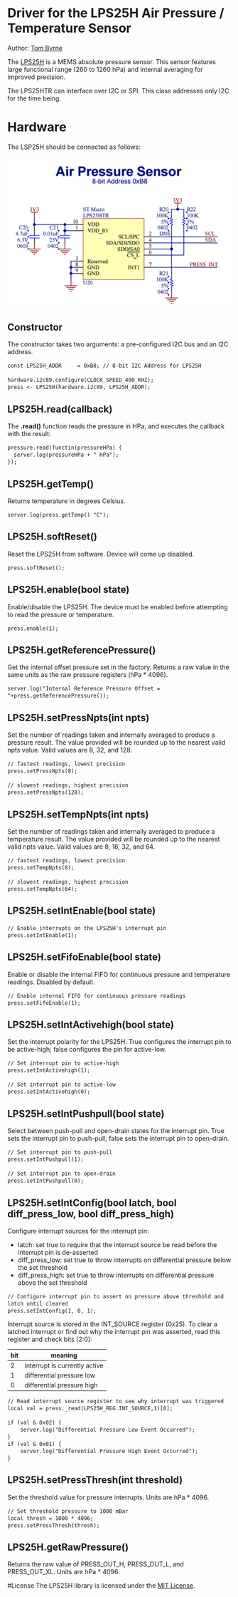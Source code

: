 Driver for the LPS25H Air Pressure / Temperature Sensor
===================================

Author: [Tom Byrne](https://github.com/ersatzavian/)

The [LPS25H](http://www.st.com/web/en/resource/technical/document/datasheet/DM00066332.pdf) is a MEMS absolute pressure sensor. This sensor features large functional range (260 to 1260 hPa) and internal averaging for improved precision.

The LPS25HTR can interface over I2C or SPI. This class addresses only I2C for the time being.

# Hardware
The LSP25H should be connected as follows:

![LPS25H Circuit](./circuit.png)


## Constructor
The constructor takes two arguments: a pre-configured I2C bus and an I2C address.

```squirrel
const LPS25H_ADDR     = 0xB8; // 8-bit I2C Address for LPS25H

hardware.i2c89.configure(CLOCK_SPEED_400_KHZ);
press <- LPS25H(hardware.i2c89, LPS25H_ADDR);

```

## LPS25H.read(callback)
The **.read()** function reads the pressure in HPa, and executes the callback with the result:

```squirrel
pressure.read(functin(pressureHPa) {
  server.log(pressureHPa + " HPa");
});
```

## LPS25H.getTemp()
Returns temperature in degrees Celsius.

```squirrel
server.log(press.getTemp() "C");
```

## LPS25H.softReset()
Reset the LPS25H from software. Device will come up disabled.

```squirrel
press.softReset();
```

## LPS25H.enable(bool state)
Enable/disable the LPS25H. The device must be enabled before attempting to read the pressure or temperature.

```squirrel
press.enable(1);
```

## LPS25H.getReferencePressure()
Get the internal offset pressure set in the factory. Returns a raw value in the same units as the raw pressure registers (hPa * 4096).

```squirrel
server.log("Internal Reference Pressure Offset = "+press.getReferencePressure());
```

## LPS25H.setPressNpts(int npts)
Set the number of readings taken and internally averaged to produce a pressure result. The value provided will be rounded up to the nearest valid npts value. Valid values are 8, 32, and 128.

```squirrel
// fastest readings, lowest precision
press.setPressNpts(8);

// slowest readings, highest precision
press.setPressNpts(128);
```

## LPS25H.setTempNpts(int npts)
Set the number of readings taken and internally averaged to produce a temperature result. The value provided will be rounded up to the nearest valid npts value. Valid values are 8, 16, 32, and 64.

```squirrel
// fastest readings, lowest precision
press.setTempNpts(8);

// slowest readings, highest precision
press.setTempNpts(64);
```

## LPS25H.setIntEnable(bool state)

```squirrel
// Enable interrupts on the LPS25H's interrupt pin
press.setIntEnable(1);
```

## LPS25H.setFifoEnable(bool state)
Enable or disable the internal FIFO for continuous pressure and temperature readings. Disabled by default.

```squirrel
// Enable internal FIFO for continuous pressure readings
press.setFifoEnable(1);
```

## LPS25H.setIntActivehigh(bool state)
Set the interrupt polarity for the LPS25H. True configures the interrupt pin to be active-high; false configures the pin for active-low.

```squirrel
// Set interrupt pin to active-high
press.setIntActivehigh(1);

// Set interrupt pin to active-low
press.setIntActivehigh(0);
```

## LPS25H.setIntPushpull(bool state)
Select between push-pull and open-drain states for the interrupt pin. True sets the interrupt pin to push-pull; false sets the interrupt pin to open-drain.

```squirrel
// Set interrupt pin to push-pull
press.setIntPushpull(1);

// Set interrupt pin to open-drain
press.setIntPushpull(0);
```

## LPS25H.setIntConfig(bool latch, bool diff_press_low, bool diff_press_high)
Configure interrupt sources for the interrupt pin:

* latch: set true to require that the interrupt source be read before the interrupt pin is de-asserted
* diff_press_low: set true to throw interrupts on differential pressure below the set threshold
* diff_press_high: set true to throw interrupts on differential pressure above the set threshold

```squirrel
// Configure interrupt pin to assert on pressure above threshold and latch until cleared
press.setIntConfig(1, 0, 1);
```
Interrupt source is stored in the INT_SOURCE register (0x25). To clear a latched interrupt or find out why the interrupt pin was asserted, read this register and check bits [2:0]:

| bit | meaning |
| --- | ------- |
| 2 | interrupt is currently active |
| 1 | differential pressure low |
| 0 | differential pressure high |

```squirrel
// Read interrupt source register to see why interrupt was triggered
local val = press._read(LPS25H_REG.INT_SOURCE,1)[0];

if (val & 0x02) {
	server.log("Differential Pressure Low Event Occurred");
}
if (val & 0x01) {
	server.log("Differential Pressure High Event Occurred");
}
```

## LPS25H.setPressThresh(int threshold)
Set the threshold value for pressure interrupts. Units are hPa * 4096.

```squirrel
// Set threshold pressure to 1000 mBar
local thresh = 1000 * 4096;
press.setPressThresh(thresh);
```

## LPS25H.getRawPressure()
Returns the raw value of PRESS_OUT_H, PRESS_OUT_L, and PRESS_OUT_XL. Units are hPa * 4096.


#License
The LPS25H library is licensed under the [MIT License](./LICENSE).
